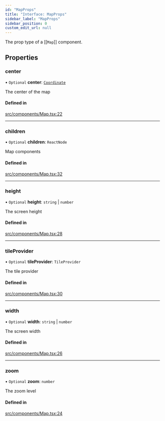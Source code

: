```yaml
---
id: "MapProps"
title: "Interface: MapProps"
sidebar_label: "MapProps"
sidebar_position: 0
custom_edit_url: null
---
```


The prop type of a [[`Map`]] component.

## Properties

### center

• `Optional` **center**: [`Coordinate`](Coordinate.md)

The center of the map

#### Defined in

[src/components/Map.tsx:22](https://github.com/rob-blackbourn/jetblack-map/blob/b3b8376/src/components/Map.tsx#L22)

___

### children

• `Optional` **children**: `ReactNode`

Map components

#### Defined in

[src/components/Map.tsx:32](https://github.com/rob-blackbourn/jetblack-map/blob/b3b8376/src/components/Map.tsx#L32)

___

### height

• `Optional` **height**: `string` \| `number`

The screen height

#### Defined in

[src/components/Map.tsx:28](https://github.com/rob-blackbourn/jetblack-map/blob/b3b8376/src/components/Map.tsx#L28)

___

### tileProvider

• `Optional` **tileProvider**: `TileProvider`

The tile provider

#### Defined in

[src/components/Map.tsx:30](https://github.com/rob-blackbourn/jetblack-map/blob/b3b8376/src/components/Map.tsx#L30)

___

### width

• `Optional` **width**: `string` \| `number`

The screen width

#### Defined in

[src/components/Map.tsx:26](https://github.com/rob-blackbourn/jetblack-map/blob/b3b8376/src/components/Map.tsx#L26)

___

### zoom

• `Optional` **zoom**: `number`

The zoom level

#### Defined in

[src/components/Map.tsx:24](https://github.com/rob-blackbourn/jetblack-map/blob/b3b8376/src/components/Map.tsx#L24)
